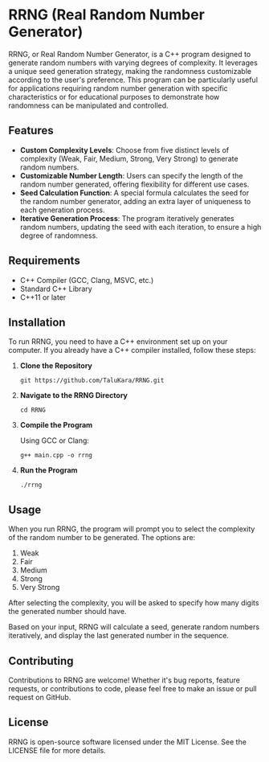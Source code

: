 # RRNG (Real Random Number Generator)

RRNG, or Real Random Number Generator, is a C++ program designed to generate random numbers with varying degrees of complexity. It leverages a unique seed generation strategy, making the randomness customizable according to the user's preference. This program can be particularly useful for applications requiring random number generation with specific characteristics or for educational purposes to demonstrate how randomness can be manipulated and controlled.

## Features

- **Custom Complexity Levels**: Choose from five distinct levels of complexity (Weak, Fair, Medium, Strong, Very Strong) to generate random numbers.
- **Customizable Number Length**: Users can specify the length of the random number generated, offering flexibility for different use cases.
- **Seed Calculation Function**: A special formula calculates the seed for the random number generator, adding an extra layer of uniqueness to each generation process.
- **Iterative Generation Process**: The program iteratively generates random numbers, updating the seed with each iteration, to ensure a high degree of randomness.

## Requirements

- C++ Compiler (GCC, Clang, MSVC, etc.)
- Standard C++ Library
- C++11 or later

## Installation

To run RRNG, you need to have a C++ environment set up on your computer. If you already have a C++ compiler installed, follow these steps:

1. **Clone the Repository**

   ```
   git https://github.com/TaluKara/RRNG.git
   ```

2. **Navigate to the RRNG Directory**

   ```
   cd RRNG
   ```

3. **Compile the Program**

   Using GCC or Clang:
   ```
   g++ main.cpp -o rrng
   ```

4. **Run the Program**

   ```
   ./rrng
   ```

## Usage

When you run RRNG, the program will prompt you to select the complexity of the random number to be generated. The options are:

1. Weak
2. Fair
3. Medium
4. Strong
5. Very Strong

After selecting the complexity, you will be asked to specify how many digits the generated number should have.

Based on your input, RRNG will calculate a seed, generate random numbers iteratively, and display the last generated number in the sequence.

## Contributing

Contributions to RRNG are welcome! Whether it's bug reports, feature requests, or contributions to code, please feel free to make an issue or pull request on GitHub.

## License

RRNG is open-source software licensed under the MIT License. See the LICENSE file for more details.
